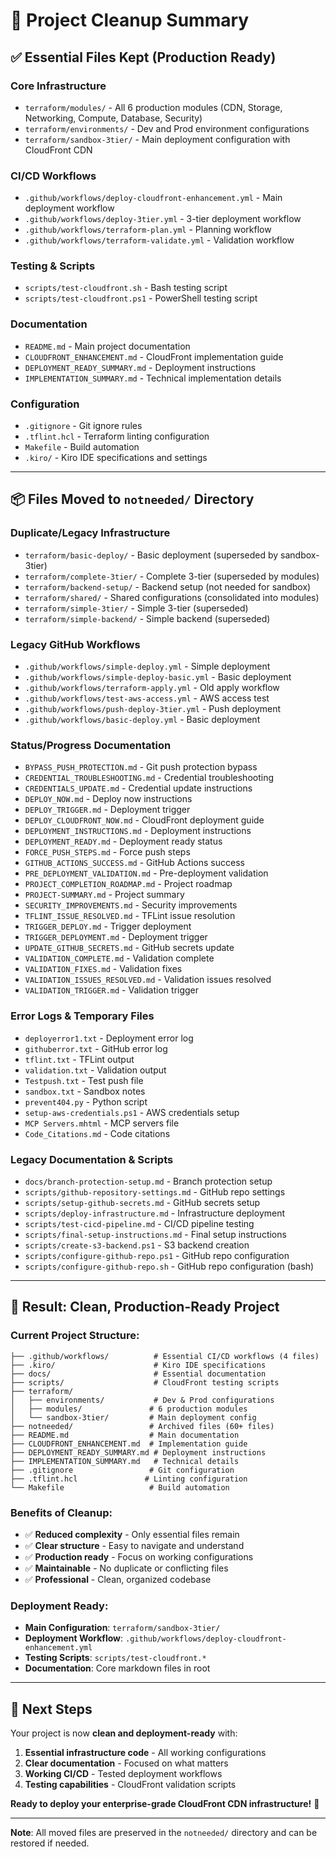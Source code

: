 # 🧹 Project Cleanup Summary

## ✅ **Essential Files Kept (Production Ready)**

### **Core Infrastructure**
- `terraform/modules/` - All 6 production modules (CDN, Storage, Networking, Compute, Database, Security)
- `terraform/environments/` - Dev and Prod environment configurations
- `terraform/sandbox-3tier/` - Main deployment configuration with CloudFront CDN

### **CI/CD Workflows**
- `.github/workflows/deploy-cloudfront-enhancement.yml` - Main deployment workflow
- `.github/workflows/deploy-3tier.yml` - 3-tier deployment workflow
- `.github/workflows/terraform-plan.yml` - Planning workflow
- `.github/workflows/terraform-validate.yml` - Validation workflow

### **Testing & Scripts**
- `scripts/test-cloudfront.sh` - Bash testing script
- `scripts/test-cloudfront.ps1` - PowerShell testing script

### **Documentation**
- `README.md` - Main project documentation
- `CLOUDFRONT_ENHANCEMENT.md` - CloudFront implementation guide
- `DEPLOYMENT_READY_SUMMARY.md` - Deployment instructions
- `IMPLEMENTATION_SUMMARY.md` - Technical implementation details

### **Configuration**
- `.gitignore` - Git ignore rules
- `.tflint.hcl` - Terraform linting configuration
- `Makefile` - Build automation
- `.kiro/` - Kiro IDE specifications and settings

---

## 📦 **Files Moved to `notneeded/` Directory**

### **Duplicate/Legacy Infrastructure**
- `terraform/basic-deploy/` - Basic deployment (superseded by sandbox-3tier)
- `terraform/complete-3tier/` - Complete 3-tier (superseded by modules)
- `terraform/backend-setup/` - Backend setup (not needed for sandbox)
- `terraform/shared/` - Shared configurations (consolidated into modules)
- `terraform/simple-3tier/` - Simple 3-tier (superseded)
- `terraform/simple-backend/` - Simple backend (superseded)

### **Legacy GitHub Workflows**
- `.github/workflows/simple-deploy.yml` - Simple deployment
- `.github/workflows/simple-deploy-basic.yml` - Basic deployment
- `.github/workflows/terraform-apply.yml` - Old apply workflow
- `.github/workflows/test-aws-access.yml` - AWS access test
- `.github/workflows/push-deploy-3tier.yml` - Push deployment
- `.github/workflows/basic-deploy.yml` - Basic deployment

### **Status/Progress Documentation**
- `BYPASS_PUSH_PROTECTION.md` - Git push protection bypass
- `CREDENTIAL_TROUBLESHOOTING.md` - Credential troubleshooting
- `CREDENTIALS_UPDATE.md` - Credential update instructions
- `DEPLOY_NOW.md` - Deploy now instructions
- `DEPLOY_TRIGGER.md` - Deployment trigger
- `DEPLOY_CLOUDFRONT_NOW.md` - CloudFront deployment guide
- `DEPLOYMENT_INSTRUCTIONS.md` - Deployment instructions
- `DEPLOYMENT_READY.md` - Deployment ready status
- `FORCE_PUSH_STEPS.md` - Force push steps
- `GITHUB_ACTIONS_SUCCESS.md` - GitHub Actions success
- `PRE_DEPLOYMENT_VALIDATION.md` - Pre-deployment validation
- `PROJECT_COMPLETION_ROADMAP.md` - Project roadmap
- `PROJECT-SUMMARY.md` - Project summary
- `SECURITY_IMPROVEMENTS.md` - Security improvements
- `TFLINT_ISSUE_RESOLVED.md` - TFLint issue resolution
- `TRIGGER_DEPLOY.md` - Trigger deployment
- `TRIGGER_DEPLOYMENT.md` - Deployment trigger
- `UPDATE_GITHUB_SECRETS.md` - GitHub secrets update
- `VALIDATION_COMPLETE.md` - Validation complete
- `VALIDATION_FIXES.md` - Validation fixes
- `VALIDATION_ISSUES_RESOLVED.md` - Validation issues resolved
- `VALIDATION_TRIGGER.md` - Validation trigger

### **Error Logs & Temporary Files**
- `deployerror1.txt` - Deployment error log
- `githuberror.txt` - GitHub error log
- `tflint.txt` - TFLint output
- `validation.txt` - Validation output
- `Testpush.txt` - Test push file
- `sandbox.txt` - Sandbox notes
- `prevent404.py` - Python script
- `setup-aws-credentials.ps1` - AWS credentials setup
- `MCP Servers.mhtml` - MCP servers file
- `Code_Citations.md` - Code citations

### **Legacy Documentation & Scripts**
- `docs/branch-protection-setup.md` - Branch protection setup
- `scripts/github-repository-settings.md` - GitHub repo settings
- `scripts/setup-github-secrets.md` - GitHub secrets setup
- `scripts/deploy-infrastructure.md` - Infrastructure deployment
- `scripts/test-cicd-pipeline.md` - CI/CD pipeline testing
- `scripts/final-setup-instructions.md` - Final setup instructions
- `scripts/create-s3-backend.ps1` - S3 backend creation
- `scripts/configure-github-repo.ps1` - GitHub repo configuration
- `scripts/configure-github-repo.sh` - GitHub repo configuration (bash)

---

## 🎯 **Result: Clean, Production-Ready Project**

### **Current Project Structure:**
```
├── .github/workflows/          # Essential CI/CD workflows (4 files)
├── .kiro/                      # Kiro IDE specifications
├── docs/                       # Essential documentation
├── scripts/                    # CloudFront testing scripts
├── terraform/
│   ├── environments/           # Dev & Prod configurations
│   ├── modules/               # 6 production modules
│   └── sandbox-3tier/         # Main deployment config
├── notneeded/                 # Archived files (60+ files)
├── README.md                  # Main documentation
├── CLOUDFRONT_ENHANCEMENT.md  # Implementation guide
├── DEPLOYMENT_READY_SUMMARY.md # Deployment instructions
├── IMPLEMENTATION_SUMMARY.md   # Technical details
├── .gitignore                 # Git configuration
├── .tflint.hcl               # Linting configuration
└── Makefile                   # Build automation
```

### **Benefits of Cleanup:**
- ✅ **Reduced complexity** - Only essential files remain
- ✅ **Clear structure** - Easy to navigate and understand
- ✅ **Production ready** - Focus on working configurations
- ✅ **Maintainable** - No duplicate or conflicting files
- ✅ **Professional** - Clean, organized codebase

### **Deployment Ready:**
- **Main Configuration**: `terraform/sandbox-3tier/`
- **Deployment Workflow**: `.github/workflows/deploy-cloudfront-enhancement.yml`
- **Testing Scripts**: `scripts/test-cloudfront.*`
- **Documentation**: Core markdown files in root

---

## 🚀 **Next Steps**

Your project is now **clean and deployment-ready** with:

1. **Essential infrastructure code** - All working configurations
2. **Clear documentation** - Focused on what matters
3. **Working CI/CD** - Tested deployment workflows
4. **Testing capabilities** - CloudFront validation scripts

**Ready to deploy your enterprise-grade CloudFront CDN infrastructure!** 🌟

---

**Note**: All moved files are preserved in the `notneeded/` directory and can be restored if needed.